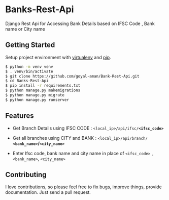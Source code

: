 # Banks-Rest-Api
Django Rest Api for Accessing Bank Details based on IFSC Code , Bank name or City name

## Getting Started

Setup project environment with [virtualenv](https://virtualenv.pypa.io) and [pip](https://pip.pypa.io).

```bash
$ python -m venv venv
$ . venv/bin/activate
$ git clone https://github.com/goyal-aman/Bank-Rest-Api.git
$ cd Banks-Rest-Api
$ pip install -r requirements.txt
$ python manage.py makemigrations
$ python manage.py migrate
$ python manage.py runserver
```

## Features

* Get Branch Details using IFSC CODE : `<local_ip>/api/ifsc/`**`<ifsc_code>`**

* Get all branches using CITY and BANK : `<local_ip>/api/branch/` **`<bank_name>`/`<city_name>`**
* Enter Ifsc code, bank name and city name in place of `<ifsc_code>` , `<bank_name>`, `<city_name>`

## Contributing

I love contributions, so please feel free to fix bugs, improve things, provide documentation. Just send a pull request.
